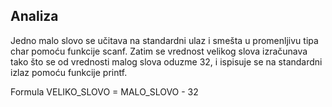 ## Analiza

Jedno malo slovo se učitava na standardni ulaz i smešta u promenljivu tipa char pomoću funkcije scanf. Zatim se vrednost velikog slova izračunava tako što se od vrednosti malog slova oduzme 32, i ispisuje se na standardni izlaz pomoću funkcije printf.

Formula VELIKO_SLOVO = MALO_SLOVO - 32
